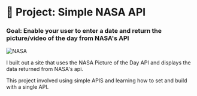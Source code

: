 # 🚀 Project: Simple NASA API

### Goal: Enable your user to enter a date and return the picture/video of the day from NASA's API

![NASA](https://www.nasa.gov/sites/default/files/styles/ubernode_alt_horiz/public/thumbnails/image/nasa_town_hall_bam_screen-dr.png)

I built out a site that uses the NASA Picture of the Day API and displays the data returned from NASA's api.  

This project involved using simple APIS and learning how to set and build with a single API.
